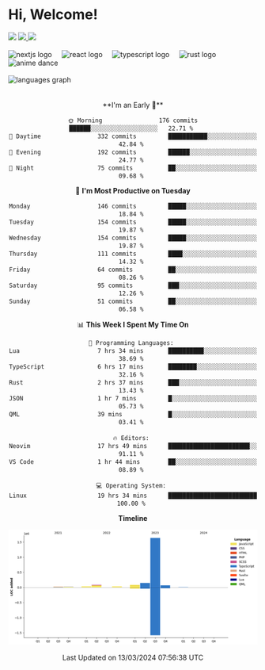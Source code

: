 <div align="center">
  <h1 align="left">
    Hi, Welcome!
  </h1>
  <div align="left">
    <div>
      <img src="https://img.shields.io/github/followers/kraken-afk.svg?style=social&label=Follow&maxAge=2592000" />
      <a href="https://twitter.com/trshppl">
        <img src="https://img.shields.io/twitter/follow/trshppl" />
      </a>
      <a href="https://nv-me.vercel.app">
        <img src="https://img.shields.io/badge/visit-my_site-blue" />
      </a>
    </div>
    <br />
    <div>
      <img src="https://skillicons.dev/icons?i=nextjs" height="40" alt="nextjs logo" />
      <img width="12" />
      <img src="https://skillicons.dev/icons?i=react" height="40" alt="react logo" />
      <img width="12" />
      <img src="https://skillicons.dev/icons?i=ts" height="40" alt="typescript logo" />
      <img width="12" />
      <img src="https://skillicons.dev/icons?i=rust" height="40" alt="rust logo" />
      <img src="https://media.tenor.com/sbvSVkB_hq8AAAAi/anime-dens.gif" alt="anime dance" height="40" />
    </div>
    <br />
    <div>
      <img src="https://github-readme-stats.vercel.app/api/top-langs?username=kraken-afk&locale=en&hide_title=false&layout=compact&card_width=320&langs_count=6&theme=rose_pine&hide_border=true&order=2" height="150" alt="languages graph" />
    </div>
  </div>
  <br />
  <br/>
  <!--START_SECTION:waka-->
**I'm an Early 🐤** 

```text
🌞 Morning                176 commits         ██████░░░░░░░░░░░░░░░░░░░   22.71 % 
🌆 Daytime                332 commits         ███████████░░░░░░░░░░░░░░   42.84 % 
🌃 Evening                192 commits         ██████░░░░░░░░░░░░░░░░░░░   24.77 % 
🌙 Night                  75 commits          ██░░░░░░░░░░░░░░░░░░░░░░░   09.68 % 
```
📅 **I'm Most Productive on Tuesday** 

```text
Monday                   146 commits         █████░░░░░░░░░░░░░░░░░░░░   18.84 % 
Tuesday                  154 commits         █████░░░░░░░░░░░░░░░░░░░░   19.87 % 
Wednesday                154 commits         █████░░░░░░░░░░░░░░░░░░░░   19.87 % 
Thursday                 111 commits         ████░░░░░░░░░░░░░░░░░░░░░   14.32 % 
Friday                   64 commits          ██░░░░░░░░░░░░░░░░░░░░░░░   08.26 % 
Saturday                 95 commits          ███░░░░░░░░░░░░░░░░░░░░░░   12.26 % 
Sunday                   51 commits          ██░░░░░░░░░░░░░░░░░░░░░░░   06.58 % 
```


📊 **This Week I Spent My Time On** 

```text
💬 Programming Languages: 
Lua                      7 hrs 34 mins       ██████████░░░░░░░░░░░░░░░   38.69 % 
TypeScript               6 hrs 17 mins       ████████░░░░░░░░░░░░░░░░░   32.16 % 
Rust                     2 hrs 37 mins       ███░░░░░░░░░░░░░░░░░░░░░░   13.43 % 
JSON                     1 hr 7 mins         █░░░░░░░░░░░░░░░░░░░░░░░░   05.73 % 
QML                      39 mins             █░░░░░░░░░░░░░░░░░░░░░░░░   03.41 % 

🔥 Editors: 
Neovim                   17 hrs 49 mins      ███████████████████████░░   91.11 % 
VS Code                  1 hr 44 mins        ██░░░░░░░░░░░░░░░░░░░░░░░   08.89 % 

💻 Operating System: 
Linux                    19 hrs 34 mins      █████████████████████████   100.00 % 
```

**Timeline**

![Lines of Code chart](https://raw.githubusercontent.com/kraken-afk/kraken-afk/main/assets/bar_graph.png)


 Last Updated on 13/03/2024 07:56:38 UTC
<!--END_SECTION:waka-->
</div>
<br />